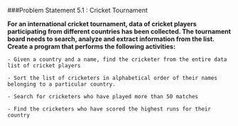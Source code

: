 ###Problem Statement 5.1 : Cricket Tournament

**For an international cricket tournament, data of cricket players participating from different 
countries has been collected. The tournament board needs to search, analyze and extract information 
from the list.
Create a program that performs the following activities:**

    - Given a country and a name, find the cricketer from the entire data list of cricket players

    - Sort the list of cricketers in alphabetical order of their names belonging to a particular country.

    - Search for cricketers who have played more than 50 matches

    - Find the cricketers who have scored the highest runs for their country
